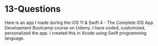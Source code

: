 # 13-Questions
Here is an app I made during the iOS 11 &amp; Swift 4 - The Complete iOS App Development Bootcamp course on Udemy. I have coded, customized, personalized the app. I created this in Xcode using Swift programming language. 
